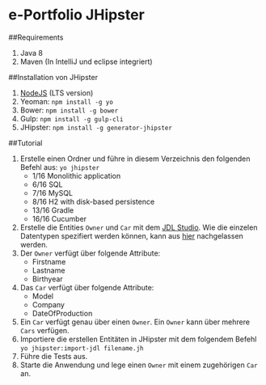 # e-Portfolio JHipster

##Requirements
1. Java 8
2. Maven (In IntelliJ und eclipse integriert)

##Installation von JHipster
1. [NodeJS](https://nodejs.org/en/) (LTS version)
2. Yeoman: ```npm install -g yo```
2. Bower: ```npm install -g bower```
3. Gulp: ```npm install -g gulp-cli```
4. JHipster: ```npm install -g generator-jhipster```


##Tutorial
1. Erstelle einen Ordner und führe in diesem Verzeichnis den folgenden Befehl  aus: ```yo jhipster```
	* 1/16 Monolithic application
	* 6/16 SQL
	* 7/16 MySQL
	* 8/16 H2 with disk-based persistence
	* 13/16 Gradle
	* 16/16 Cucumber
2. Erstelle die Entities ```Owner``` und ```Car``` mit dem [JDL Studio](http://jhipster.github.io/jdl-studio/). Wie die einzelen Datentypen spezifiert werden können, kann aus [hier](http://jhipster.github.io/jdl/) nachgelassen werden.
3. Der ```Owner``` verfügt über folgende Attribute:
	* Firstname
	* Lastname
	* Birthyear
3. Das ```Car``` verfügt über folgende Attribute:
	* Model
	* Company
	* DateOfProduction
4. Ein ```Car``` verfügt genau über einen ```Owner```. Ein ```Owner``` kann über mehrere ```Cars``` verfügen.
4. Importiere die erstellen Entitäten in JHipster mit dem folgendem Befehl ```yo jhipster:import-jdl filename.jh```
5. Führe die Tests aus.
6. Starte die Anwendung und lege einen ```Owner``` mit einem zugehörigen ```Car``` an.
